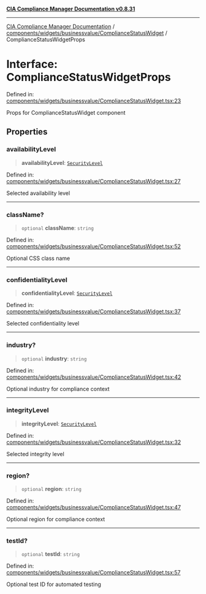 [**CIA Compliance Manager Documentation v0.8.31**](../../../../../README.md)

***

[CIA Compliance Manager Documentation](../../../../../modules.md) / [components/widgets/businessvalue/ComplianceStatusWidget](../README.md) / ComplianceStatusWidgetProps

# Interface: ComplianceStatusWidgetProps

Defined in: [components/widgets/businessvalue/ComplianceStatusWidget.tsx:23](https://github.com/Hack23/cia-compliance-manager/blob/85c025371255f412469ec0119911b7cb143a6212/src/components/widgets/businessvalue/ComplianceStatusWidget.tsx#L23)

Props for ComplianceStatusWidget component

## Properties

### availabilityLevel

> **availabilityLevel**: [`SecurityLevel`](../../../../../types/cia/type-aliases/SecurityLevel.md)

Defined in: [components/widgets/businessvalue/ComplianceStatusWidget.tsx:27](https://github.com/Hack23/cia-compliance-manager/blob/85c025371255f412469ec0119911b7cb143a6212/src/components/widgets/businessvalue/ComplianceStatusWidget.tsx#L27)

Selected availability level

***

### className?

> `optional` **className**: `string`

Defined in: [components/widgets/businessvalue/ComplianceStatusWidget.tsx:52](https://github.com/Hack23/cia-compliance-manager/blob/85c025371255f412469ec0119911b7cb143a6212/src/components/widgets/businessvalue/ComplianceStatusWidget.tsx#L52)

Optional CSS class name

***

### confidentialityLevel

> **confidentialityLevel**: [`SecurityLevel`](../../../../../types/cia/type-aliases/SecurityLevel.md)

Defined in: [components/widgets/businessvalue/ComplianceStatusWidget.tsx:37](https://github.com/Hack23/cia-compliance-manager/blob/85c025371255f412469ec0119911b7cb143a6212/src/components/widgets/businessvalue/ComplianceStatusWidget.tsx#L37)

Selected confidentiality level

***

### industry?

> `optional` **industry**: `string`

Defined in: [components/widgets/businessvalue/ComplianceStatusWidget.tsx:42](https://github.com/Hack23/cia-compliance-manager/blob/85c025371255f412469ec0119911b7cb143a6212/src/components/widgets/businessvalue/ComplianceStatusWidget.tsx#L42)

Optional industry for compliance context

***

### integrityLevel

> **integrityLevel**: [`SecurityLevel`](../../../../../types/cia/type-aliases/SecurityLevel.md)

Defined in: [components/widgets/businessvalue/ComplianceStatusWidget.tsx:32](https://github.com/Hack23/cia-compliance-manager/blob/85c025371255f412469ec0119911b7cb143a6212/src/components/widgets/businessvalue/ComplianceStatusWidget.tsx#L32)

Selected integrity level

***

### region?

> `optional` **region**: `string`

Defined in: [components/widgets/businessvalue/ComplianceStatusWidget.tsx:47](https://github.com/Hack23/cia-compliance-manager/blob/85c025371255f412469ec0119911b7cb143a6212/src/components/widgets/businessvalue/ComplianceStatusWidget.tsx#L47)

Optional region for compliance context

***

### testId?

> `optional` **testId**: `string`

Defined in: [components/widgets/businessvalue/ComplianceStatusWidget.tsx:57](https://github.com/Hack23/cia-compliance-manager/blob/85c025371255f412469ec0119911b7cb143a6212/src/components/widgets/businessvalue/ComplianceStatusWidget.tsx#L57)

Optional test ID for automated testing
